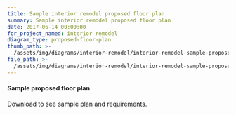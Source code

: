 ```yaml
---
title: Sample interior remodel proposed floor plan
summary: Sample interior remodel proposed floor plan
date: 2017-06-14 00:00:00
for_project_named: interior remodel
diagram_type: proposed-floor-plan
thumb_path: >-
  /assets/img/diagrams/interior-remodel/interior-remodel-sample-proposed-floor-plan.png
file_path: >-
  /assets/img/diagrams/interior-remodel/interior-remodel-sample-proposed-floor-plan.pdf
---
```



#### Sample proposed floor plan

Download to see sample plan and requirements.
